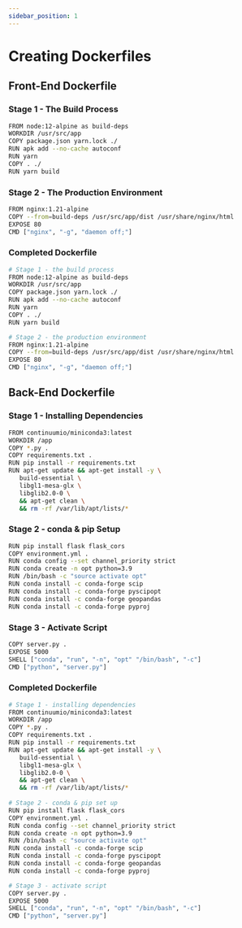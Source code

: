```yaml
---
sidebar_position: 1
---
```


# Creating Dockerfiles

## Front-End Dockerfile

### Stage 1 - The Build Process
```bash title="afms\Dockerfile"
FROM node:12-alpine as build-deps
WORKDIR /usr/src/app
COPY package.json yarn.lock ./
RUN apk add --no-cache autoconf
RUN yarn
COPY . ./
RUN yarn build
```

### Stage 2 - The Production Environment
```bash title="afms\Dockerfile"
FROM nginx:1.21-alpine
COPY --from=build-deps /usr/src/app/dist /usr/share/nginx/html
EXPOSE 80
CMD ["nginx", "-g", "daemon off;"]
```

### Completed Dockerfile
```bash title="afms\Dockerfile"
# Stage 1 - the build process
FROM node:12-alpine as build-deps
WORKDIR /usr/src/app
COPY package.json yarn.lock ./
RUN apk add --no-cache autoconf
RUN yarn
COPY . ./
RUN yarn build

# Stage 2 - the production environment
FROM nginx:1.21-alpine
COPY --from=build-deps /usr/src/app/dist /usr/share/nginx/html
EXPOSE 80
CMD ["nginx", "-g", "daemon off;"]
```

## Back-End Dockerfile

### Stage 1 - Installing Dependencies
```bash title="optimiser\Dockerfile"
FROM continuumio/miniconda3:latest
WORKDIR /app
COPY *.py .
COPY requirements.txt .
RUN pip install -r requirements.txt
RUN apt-get update && apt-get install -y \
   build-essential \
   libgl1-mesa-glx \
   libglib2.0-0 \
   && apt-get clean \
   && rm -rf /var/lib/apt/lists/*
```

### Stage 2 - conda & pip Setup
```bash title="optimiser\Dockerfile"
RUN pip install flask flask_cors
COPY environment.yml .
RUN conda config --set channel_priority strict
RUN conda create -n opt python=3.9
RUN /bin/bash -c "source activate opt"
RUN conda install -c conda-forge scip
RUN conda install -c conda-forge pyscipopt
RUN conda install -c conda-forge geopandas
RUN conda install -c conda-forge pyproj
```

### Stage 3 - Activate Script
```bash title="optimiser\Dockerfile"
COPY server.py .
EXPOSE 5000
SHELL ["conda", "run", "-n", "opt" "/bin/bash", "-c"]
CMD ["python", "server.py"]
```

### Completed Dockerfile
```bash title="optimiser\Dockerfile"
# Stage 1 - installing dependencies
FROM continuumio/miniconda3:latest
WORKDIR /app
COPY *.py .
COPY requirements.txt .
RUN pip install -r requirements.txt
RUN apt-get update && apt-get install -y \
   build-essential \
   libgl1-mesa-glx \
   libglib2.0-0 \
   && apt-get clean \
   && rm -rf /var/lib/apt/lists/*
   
# Stage 2 - conda & pip set up
RUN pip install flask flask_cors
COPY environment.yml .
RUN conda config --set channel_priority strict
RUN conda create -n opt python=3.9
RUN /bin/bash -c "source activate opt"
RUN conda install -c conda-forge scip
RUN conda install -c conda-forge pyscipopt
RUN conda install -c conda-forge geopandas
RUN conda install -c conda-forge pyproj

# Stage 3 - activate script
COPY server.py .
EXPOSE 5000
SHELL ["conda", "run", "-n", "opt" "/bin/bash", "-c"]
CMD ["python", "server.py"]
```